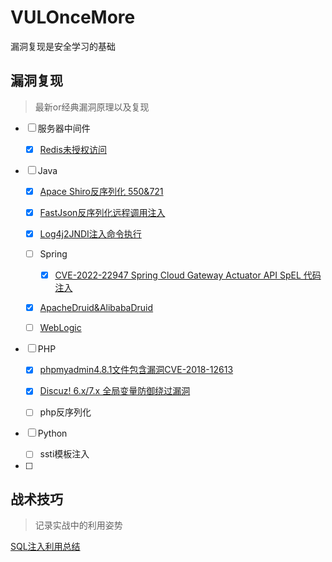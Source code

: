 # VULOnceMore
漏洞复现是安全学习的基础

## 漏洞复现

> 最新or经典漏洞原理以及复现

- [ ] 服务器中间件

  - [x] [Redis未授权访问](https://github.com/luckyfuture0177/VULOnceMore/blob/main/%E4%B8%AD%E9%97%B4%E4%BB%B6/Redis%E6%9C%AA%E6%8E%88%E6%9D%83%E4%B8%BB%E4%BB%8E%E5%A4%8D%E5%88%B6RCE.md)

- [ ] Java
  - [x] [Apace Shiro反序列化 550&721](https://github.com/luckyfuture0177/VULOnceMore/blob/main/Java%E6%A1%86%E6%9E%B6/CVE-2016-4437shiro-550%E5%8F%8D%E5%BA%8F%E5%88%97%E5%8C%96%E5%91%BD%E4%BB%A4%E6%89%A7%E8%A1%8C.md)
  
  - [x] [FastJson反序列化远程调用注入](https://github.com/luckyfuture0177/VULOnceMore/blob/main/Java%E6%A1%86%E6%9E%B6/CVE-2017-18349Fastjson%E5%8F%8D%E5%BA%8F%E5%88%97%E5%8C%96.md)
  
  - [x] [Log4j2JNDI注入命令执行](https://github.com/luckyfuture0177/VULOnceMore/blob/main/Java%E6%A1%86%E6%9E%B6/CVE-2021-44228-Log4jJNDI%E6%B3%A8%E5%85%A5%E5%91%BD%E4%BB%A4%E6%89%A7%E8%A1%8C.md)
  
  - [ ] Spring
    - [x] [CVE-2022-22947 Spring Cloud Gateway Actuator API SpEL 代码注入](https://github.com/luckyfuture0177/VULOnceMore/blob/main/Java%E6%A1%86%E6%9E%B6/CVE-2022-22947SpringCloudGatewaySpEL%E4%BB%A3%E7%A0%81%E6%B3%A8%E5%85%A5.md)
    
  - [x]  [ApacheDruid&AlibabaDruid](https://github.com/luckyfuture0177/VULOnceMore/blob/main/Java%E6%A1%86%E6%9E%B6/ApacheDruid%26AlibabaDruid.md)
  
  - [ ] [WebLogic](https://github.com/luckyfuture0177/VULOnceMore/blob/main/Java%E6%A1%86%E6%9E%B6/Weblogic%E6%BC%8F%E6%B4%9E%E5%A4%8D%E7%8E%B0.md)
  
- [ ] PHP
  - [x] [phpmyadmin4.8.1文件包含漏洞CVE-2018-12613](https://github.com/luckyfuture0177/VULOnceMore/blob/main/PHP%E6%A1%86%E6%9E%B6/phpmyadmin4.8%E6%96%87%E4%BB%B6%E5%8C%85%E5%90%AB.md)

  - [x] [Discuz! 6.x/7.x 全局变量防御绕过漏洞](https://github.com/luckyfuture0177/VULOnceMore/blob/main/PHP%E6%A1%86%E6%9E%B6/Discuz!6.x7.x%E5%85%A8%E5%B1%80%E5%8F%98%E9%87%8F%E9%98%B2%E5%BE%A1%E7%BB%95%E8%BF%87%E6%BC%8F%E6%B4%9E.md)

  - [ ] php反序列化

- [ ] Python
  - [ ] ssti模板注入

- [ ] 

## 战术技巧

> 记录实战中的利用姿势

[SQL注入利用总结](https://github.com/luckyfuture0177/VULOnceMore/blob/main/%E6%88%98%E6%9C%AF%E6%8A%80%E5%B7%A7/SQL%E6%B3%A8%E5%85%A5%E5%88%A9%E7%94%A8%E6%80%BB%E7%BB%93.md)



